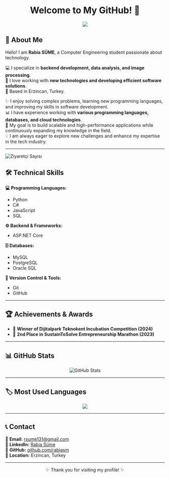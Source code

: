 <h1 align="center">Welcome to My GitHub! 👋</h1>

<p align="center">
  <img src="https://readme-typing-svg.herokuapp.com?font=Fira+Code&pause=1000&color=F75C7E&center=true&vCenter=true&width=435&lines=Rabia+S%C3%9CME;Backend+Developer;Tech+Enthusiast;Passionate+Learner" />
</p>

## 🚀 About Me  

Hello! I am **Rabia SÜME**, a Computer Engineering student passionate about technology.  

💻 I specialize in **backend development, data analysis, and image processing**.  
🚀 I love working with **new technologies and developing efficient software solutions**.  
📍 Based in Erzincan, Turkey.  

✨ I enjoy solving complex problems, learning new programming languages, and improving my skills in software development.  
📊 I have experience working with **various programming languages, databases, and cloud technologies**.  
🎯 My goal is to build scalable and high-performance applications while continuously expanding my knowledge in the field.  
💡 I am always eager to explore new challenges and enhance my expertise in the tech industry.  

---
![Ziyaretçi Sayısı](https://komarev.com/ghpvc/?username=rabiasm&color=blue)


## 🛠 Technical Skills  

**💻 Programming Languages:**  
- Python  
- C#  
- JavaScript  
- SQL  

**⚙️ Backend & Frameworks:**  
- ASP.NET Core  

**🗄️ Databases:**  
- MySQL  
- PostgreSQL  
- Oracle SQL  

**🔧 Version Control & Tools:**  
- Git  
- GitHub  

---

## 🏆 Achievements & Awards  

- 🥇 **Winner of Dijitalpark Teknokent Incubation Competition (2024)**  
- 🥈 **2nd Place in SustainToSolve Entrepreneurship Marathon (2023)**  

---

## 📊 GitHub Stats  

<p align="center">
  <img src="https://github-readme-stats.vercel.app/api?username=rabiasm&show_icons=true&theme=dark" alt="GitHub Stats" />
</p>

---

## 🏷️ Most Used Languages  

<p align="center">
  <img src="https://github-readme-stats.vercel.app/api/top-langs/?username=rabiasm&layout=compact&theme=dark" />
</p>

---

## 📞 Contact  

📧 **Email:** [rsume131@gmail.com](mailto:rsume131@gmail.com)  
🔗 **LinkedIn:** [Rabia Süme](https://www.linkedin.com/in/rabia-s%C3%BCme-265813234/)  
🔗 **GitHub:** [github.com/rabiasm](https://github.com/rabiasm)  
📍 **Location:** Erzincan, Turkey  

---

<p align="center">✨ Thank you for visiting my profile! ✨</p>
